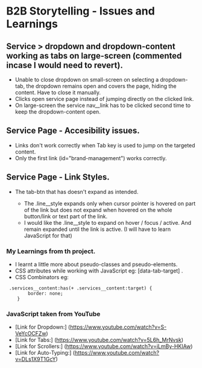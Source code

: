 
# B2B Storytelling - Issues and Learnings

## Service > dropdown and dropdown-content working as tabs on large-screen (commented incase I would need to revert).

* Unable to close dropdown on small-screen on selecting a dropdown-tab, the dropdown remains open and covers the page, hiding the content. Have to close it manually. 
* Clicks open service page instead of jumping directly on the clicked link. 
* On large-screen the service nav__link has to be clicked second time to keep the dropdown-content open. 

## Service Page - Accesibility issues.

* Links don't work correctly when Tab key is used to jump on the targeted content. 
* Only the first link (id="brand-management") works correctly. 

## Service Page - Link Styles. 

* The tab-btn that has <span class="line__style"> doesn't expand as intended. 
   * The .line__style expands only when cursor pointer is hovered on <span> part of the link but does not expand when hovered on the whole button/link or text part of the link. 
   * I would like the .line__style to expand on hover / focus / active. And remain expanded until the link is active. (I will have to learn JavaScript for that)
  

### My Learnings from th project.

* I learnt a little more about pseudo-classes and pseudo-elements.
* CSS attributes while working with JavaScript eg: [data-tab-target] .
* CSS Combinators eg: 

```
 .services__content:has(+ .services__content:target) {
        border: none;
    }
```

### JavaScript taken from YouTube

* [Link for Dropdown:] (https://www.youtube.com/watch?v=S-VeYcOCFZw)
* [Link for Tabs:] (https://www.youtube.com/watch?v=5L6h_MrNvsk)
* [Link for Scrollers:] (https://www.youtube.com/watch?v=iLmBy-HKIAw) 
* [Link for Auto-Typing:] (https://www.youtube.com/watch?v=DLs1X9T1GcY)

